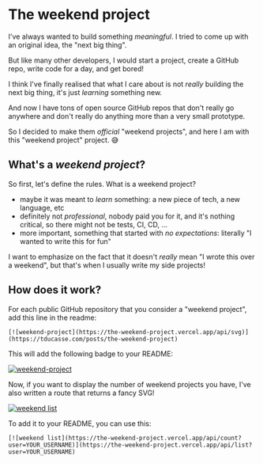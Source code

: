 # The weekend project

I've always wanted to build something _meaningful_. I tried to come up with an original idea, the "next big thing".

But like many other developers, I would start a project, create a GitHub repo, write code for a day, and get bored!

I think I've finally realised that what I care about is not _really_ building the next big thing, it's just _learning_ something new.

And now I have tons of open source GitHub repos that don't really go anywhere and don't really do anything more than a very small prototype.

So I decided to make them _official_ "weekend projects", and here I am with this "weekend project" project. 😅

## What's a _weekend project_?
So first, let's define the rules. What is a weekend project?
- maybe it was meant to _learn_ something: a new piece of tech, a new language, etc
- definitely not _professional_, nobody paid you for it, and it's nothing critical, so there might not be tests, CI, CD, ...
- more important, something that started with _no expectations_: literally "I wanted to write this for fun"

I want to emphasize on the fact that it doesn't _really_ mean "I wrote this over a weekend", but that's when I usually write my side projects!

## How does it work?

For each public GitHub repository that you consider a "weekend project", add this line in the readme:
```
[![weekend-project](https://the-weekend-project.vercel.app/api/svg)](https://tducasse.com/posts/the-weekend-project)
```
This will add the following badge to your README: 

[![weekend-project](https://the-weekend-project.vercel.app/api/svg)](https://tducasse.com/posts/the-weekend-project)

Now, if you want to display the number of weekend projects you have, I've also written a route that returns a fancy SVG!

[![weekend list](https://the-weekend-project.vercel.app/api/count?user=tducasse)](https://the-weekend-project.vercel.app/api/list?user=tducasse)

To add it to your README, you can use this:
```
[![weekend list](https://the-weekend-project.vercel.app/api/count?user=YOUR_USERNAME)](https://the-weekend-project.vercel.app/api/list?user=YOUR_USERNAME)
```
